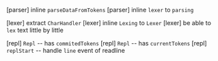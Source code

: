 [parser] inline `parseDataFromTokens`
[parser] inline `lexer` to `parsing`

[lexer] extract `CharHandler`
[lexer] inline `Lexing` to `Lexer`
[lexer] be able to `lex` text little by little

[repl] `Repl` -- has `commitedTokens`
[repl] `Repl` -- has `currentTokens`
[repl] `replStart` -- handle `line` event of readline

